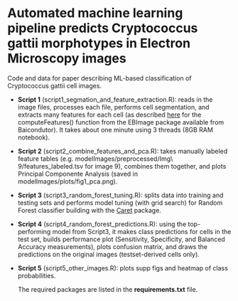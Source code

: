 # Automated machine learning pipeline predicts Cryptococcus gattii morphotypes in Electron Microscopy images

Code and data for paper describing ML-based classification of Cryptococcus gattii cell images.

* __Script 1__ (script1_segmation_and_feature_extraction.R): reads in the image files, processes each file, performs cell segmentation, and extracts many features for each cell (as described [here](https://www.bioconductor.org/packages/devel/bioc/manuals/EBImage/man/EBImage.pdf) for the computeFeatures() function from the EBImage package available from Baicondutor). It takes about one minute using 3 threads (8GB RAM notebook).

* __Script 2__ (script2_combine_features_and_pca.R): takes manually labeled feature tables (e.g. modelImages/preprocessed/Img\ 9/features_labeled.tsv for image 9), combines them together, and plots Principal Componente Analysis (saved in modelImages/plots/fig1_pca.png). 

* __Script 3__ (script3_random_forest_tuning.R): splits data into training and testing sets and performs model tuning (with grid search) for Random Forest classifier building with the [Caret](http://topepo.github.io/caret/index.html) package.

* __Script 4__ (script4_random_forest_predictions.R): using the top-performing model from Script3, it makes class predictions for cells in the test set, builds performance plot (Sensitivity, Specificity, and Balanced Accuracy measurements), plots confusion matrix, and draws the predictions on the original images (testset-derived cells only).
* __Script 5__ (script5_other_images.R): plots supp figs and heatmap of class probabilities.

  The required packages are listed in the __requirements.txt__ file.

